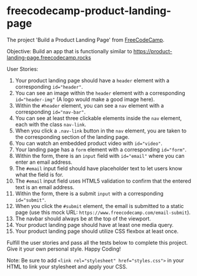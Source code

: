 # freecodecamp-product-landing-page
The project 'Build a Product Landing Page' from [FreeCodeCamp](https://www.freecodecamp.org/learn/2022/responsive-web-design/build-a-product-landing-page-project/build-a-product-landing-page). 

Objective: Build an app that is functionally similar to https://product-landing-page.freecodecamp.rocks

User Stories:

1. Your product landing page should have a `header` element with a corresponding `id="header"`.
2. You can see an image within the `header` element with a corresponding `id="header-img"` (A logo would make a good image here).
3. Within the `#header` element, you can see a `nav` element with a corresponding `id="nav-bar"`.
4. You can see at least three clickable elements inside the `nav` element, each with the class `nav-link`.
5. When you click a `.nav-link` button in the `nav` element, you are taken to the corresponding section of the landing page.
6. You can watch an embedded product video with `id="video"`.
7. Your landing page has a `form` element with a corresponding `id="form"`.
8. Within the form, there is an `input` field with `id="email"` where you can enter an email address.
9. The `#email` input field should have placeholder text to let users know what the field is for.
10. The `#email` input field uses HTML5 validation to confirm that the entered text is an email address.
11. Within the form, there is a submit `input` with a corresponding `id="submit"`.
12. When you click the `#submit` element, the email is submitted to a static page (use this mock URL: `https://www.freecodecamp.com/email-submit`).
13. The navbar should always be at the top of the viewport.
14. Your product landing page should have at least one media query.
15. Your product landing page should utilize CSS flexbox at least once.

Fulfill the user stories and pass all the tests below to complete this project. Give it your own personal style. Happy Coding!

Note: Be sure to add `<link rel="stylesheet" href="styles.css">` in your HTML to link your stylesheet and apply your CSS.

